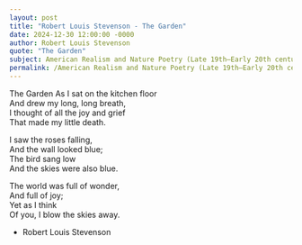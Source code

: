 ```yaml
---
layout: post
title: "Robert Louis Stevenson - The Garden"
date: 2024-12-30 12:00:00 -0000
author: Robert Louis Stevenson
quote: "The Garden"
subject: American Realism and Nature Poetry (Late 19th–Early 20th century)
permalink: /American Realism and Nature Poetry (Late 19th–Early 20th century)/Robert Louis Stevenson/Robert Louis Stevenson - The Garden
---
```


The Garden
As I sat on the kitchen floor  
       And drew my long, long breath,  
I thought of all the joy and grief  
       That made my little death.

I saw the roses falling,  
       And the wall looked blue;  
The bird sang low  
       And the skies were also blue.

The world was full of wonder,  
       And full of joy;  
Yet as I think  
       Of you, I blow the skies away.




- Robert Louis Stevenson
